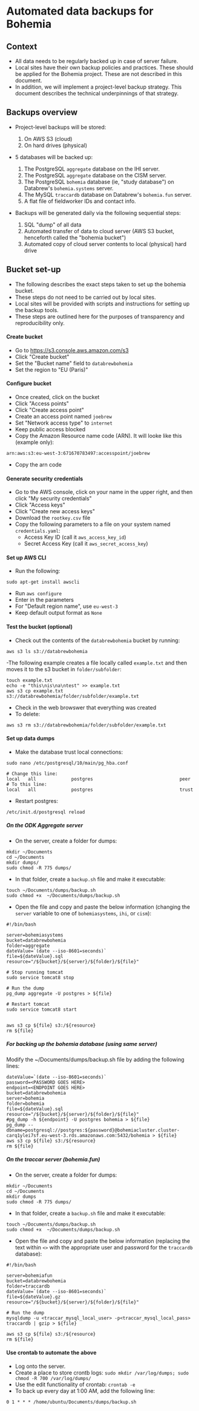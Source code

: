 # Automated data backups for Bohemia

## Context

- All data needs to be regularly backed up in case of server failure.
- Local sites have their own backup policies and practices. These should be applied for the Bohemia project. These are not described in this document.
- In addition, we will implement a project-level backup strategy. This document describes the technical underpinnings of that strategy.

## Backups overview

- Project-level backups will be stored:
  1. On AWS S3 (cloud)
  2. On hard drives (physical)

- 5 databases will be backed up:
  1. The PostgreSQL `aggregate` database on the IHI server.
  2. The PostgreSQL `aggregate` database on the CISM server.
  3. The PostgreSQL `bohemia` database (ie, "study database") on Databrew's `bohemia.systems` server.
  4. The MySQL `traccardb` database on Databrew's `bohemia.fun` server.
  5. A flat file of fieldworker IDs and contact info.

- Backups will be generated daily via the following sequential steps:
  1. SQL "dump" of all data
  2. Automated transfer of data to cloud server (AWS S3 bucket, henceforth called the "bohemia bucket")
  3. Automated copy of cloud server contents to local (physical) hard drive

## Bucket set-up

- The following describes the exact steps taken to set up the bohemia bucket.
- These steps do not need to be carried out by local sites.
- Local sites will be provided with scripts and instructions for setting up the backup tools.
- These steps are outlined here for the purposes of transparency and reproducibility only.

#### Create bucket

- Go to https://s3.console.aws.amazon.com/s3
- Click "Create bucket"
- Set the "Bucket name" field to `databrewbohemia`
- Set the region to "EU (Paris)"

#### Configure bucket

- Once created, click on the bucket
- Click "Access points"
- Click "Create access point"
- Create an access point named `joebrew`
- Set "Network access type" to `internet`
- Keep public access blocked
- Copy the Amazon Resource name code (ARN). It will looke like this (example only):
```
arn:aws:s3:eu-west-3:671670783497:accesspoint/joebrew
```
- Copy the arn code

#### Generate security credentials

- Go to the AWS console, click on your name in the upper right, and then click "My security credentials"
- Click "Access keys"
- Click "Create new access keys"
- Download the `rootkey.csv` file
- Copy the following parameters to a file on your system named `credentials.yaml`:
  - Access Key ID (call it `aws_access_key_id`)
  - Secret Access Key (call it `aws_secret_access_key`)

#### Set up AWS CLI

- Run the following:
```
sudo apt-get install awscli
```
- Run `aws configure`
- Enter in the parameters
- For "Default region name", use `eu-west-3`
- Keep default output format as `None`

#### Test the bucket (optional)

- Check out the contents of the `databrewbohemia` bucket by running:
```
aws s3 ls s3://databrewbohemia
```
-The following example creates a file locally called `example.txt` and then moves it to the s3 bucket in `folder/subfolder`:
```
touch example.txt
echo -e "this\nis\na\ntest" >> example.txt
aws s3 cp example.txt s3://databrewbohemia/folder/subfolder/example.txt
```
- Check in the web browswer that everything was created
- To delete:
```
aws s3 rm s3://databrewbohemia/folder/subfolder/example.txt
```

#### Set up data dumps

- Make the database trust local connections:
```
sudo nano /etc/postgresql/10/main/pg_hba.conf

# Change this line:
local   all             postgres                                peer
# To this line:
local   all             postgres                                trust
```
- Restart postgres:
```
/etc/init.d/postgresql reload
```

##### On the ODK Aggregate server

- On the server, create a folder for dumps:
```
mkdir ~/Documents
cd ~/Documents
mkdir dumps/
sudo chmod -R 775 dumps/  
```
- In that folder, create a `backup.sh` file and make it executable:
```
touch ~/Documents/dumps/backup.sh
sudo chmod +x  ~/Documents/dumps/backup.sh
```
- Open the file and copy and paste the below information (changing the `server` variable to one of `bohemiasystems`, `ihi`, or `cism`):

```
#!/bin/bash

server=bohemiasystems
bucket=databrewbohemia
folder=aggregate
dateValue=`(date --iso-8601=seconds)`
file=${dateValue}.sql
resource="/${bucket}/${server}/${folder}/${file}"

# Stop running tomcat
sudo service tomcat8 stop

# Run the dump
pg_dump aggregate -U postgres > ${file}

# Restart tomcat
sudo service tomcat8 start


aws s3 cp ${file} s3:/${resource}
rm ${file}
```

##### For backing up the bohemia database (using same server)

Modify the ~/Documents/dumps/backup.sh file by adding the following lines:

```
dateValue=`(date --iso-8601=seconds)`
password=<PASSWORD GOES HERE>
endpoint=<ENDPOINT GOES HERE>
bucket=databrewbohemia
server=bohemia
folder=bohemia
file=${dateValue}.sql
resource="/${bucket}/${server}/${folder}/${file}"
#pg_dump -h ${endpoint} -U postgres bohemia > ${file}
pg_dump --dbname=postgresql://postgres:${password}@bohemiacluster.cluster-carq1ylei7sf.eu-west-3.rds.amazonaws.com:5432/bohemia > ${file}
aws s3 cp ${file} s3:/${resource}
rm ${file}
```


##### On the traccar server (bohemia.fun)

- On the server, create a folder for dumps:
```
mkdir ~/Documents
cd ~/Documents
mkdir dumps
sudo chmod -R 775 dumps/  
```
- In that folder, create a `backup.sh` file and make it executable:
```
touch ~/Documents/dumps/backup.sh
sudo chmod +x  ~/Documents/dumps/backup.sh
```
- Open the file and copy and paste the below information (replacing the text within `<>` with the appropriate user and password for the `traccardb` database):


```
#!/bin/bash

server=bohemiafun
bucket=databrewbohemia
folder=traccardb
dateValue=`(date --iso-8601=seconds)`
file=${dateValue}.gz
resource="/${bucket}/${server}/${folder}/${file}"

# Run the dump
mysqldump -u <traccar_mysql_local_user> -p<traccar_mysql_local_pass> traccardb | gzip > ${file}

aws s3 cp ${file} s3:/${resource}
rm ${file}
```





#### Use crontab to automate the above

- Log onto the server.
- Create a place to store crontb logs: `sudo mkdir /var/log/dumps; sudo chmod -R 700 /var/log/dumps/`
- Use the edit functionality of crontab: `crontab -e`
- To back up every day at 1:00 AM, add the following line:
```
0 1 * * * /home/ubuntu/Documents/dumps/backup.sh
```
